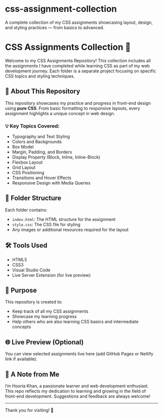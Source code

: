 # css-assignment-collection
A complete collection of my CSS assignments showcasing layout, design, and styling practices — from basics to advanced.

# CSS Assignments Collection 🎨

Welcome to my CSS Assignments Repository! This collection includes all the assignments I have completed while learning CSS as part of my web development journey. Each folder is a separate project focusing on specific CSS topics and styling techniques.

## 🌟 About This Repository

This repository showcases my practice and progress in front-end design using **pure CSS**. From basic formatting to responsive layouts, every assignment highlights a unique concept in web design.

### 💡 Key Topics Covered:
- Typography and Text Styling
- Colors and Backgrounds
- Box Model
- Margin, Padding, and Borders
- Display Property (Block, Inline, Inline-Block)
- Flexbox Layout
- Grid Layout
- CSS Positioning
- Transitions and Hover Effects
- Responsive Design with Media Queries

## 📁 Folder Structure

Each folder contains:
- `index.html`: The HTML structure for the assignment  
- `style.css`: The CSS file for styling  
- Any images or additional resources required for the layout

## 🛠️ Tools Used
- HTML5
- CSS3
- Visual Studio Code
- Live Server Extension (for live preview)

## 📌 Purpose

This repository is created to:
- Keep track of all my CSS assignments
- Showcase my learning progress
- Help others who are also learning CSS basics and intermediate concepts

## 🌐 Live Preview (Optional)
You can view selected assignments live here (add GitHub Pages or Netlify link if available).

## 🙌 A Note from Me

I’m Hooria Khan, a passionate learner and web development enthusiast. This repo reflects my dedication to learning and growing in the field of front-end development. Suggestions and feedback are always welcome!

---

Thank you for visiting! 🌸
